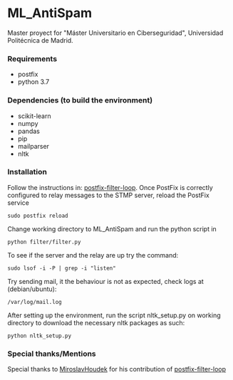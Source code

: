 # ML_AntiSpam

Master proyect for "Máster Universitario en Ciberseguridad", Universidad Politécnica de Madrid.

 
### Requirements

- postfix 
- python 3.7

### Dependencies (to build the environment)

- scikit-learn
- numpy
- pandas
- pip
- mailparser
- nltk

### Installation

Follow the instructions in: [postfix-filter-loop](https://github.com/MiroslavHoudek/postfix-filter-loop). Once PostFix is correctly configured to relay messages to the STMP server, reload the PostFix service 

``sudo postfix reload``


Change working directory to ML_AntiSpam and run the python script in 

``python filter/filter.py`` 


To see if the server and the relay are up try the command:

``sudo lsof -i -P | grep -i "listen"``

Try sending mail, it the behaviour is not as expected, check logs at (debian/ubuntu):

``/var/log/mail.log``

After setting up the environment, run the script nltk_setup.py on working directory to download the necessary nltk packages as such:

``python nltk_setup.py``

### Special thanks/Mentions

 Special thanks to [MiroslavHoudek](https://github.com/MiroslavHoudek) for his contribution of [postfix-filter-loop](https://github.com/MiroslavHoudek/postfix-filter-loop)
